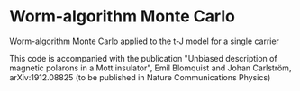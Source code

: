 # Worm-algorithm Monte Carlo

Worm-algorithm Monte Carlo applied to the t-J model for a single carrier

This code is accompanied with the publication "Unbiased description of magnetic polarons in a Mott insulator", Emil Blomquist and Johan Carlström, arXiv:1912.08825 (to be published in Nature Communications Physics)
